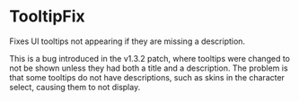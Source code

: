 # TooltipFix

Fixes UI tooltips not appearing if they are missing a description.

This is a bug introduced in the v1.3.2 patch, where tooltips were changed to not be shown unless they had both a title and a description. The problem is that some tooltips do not have descriptions, such as skins in the character select, causing them to not display.